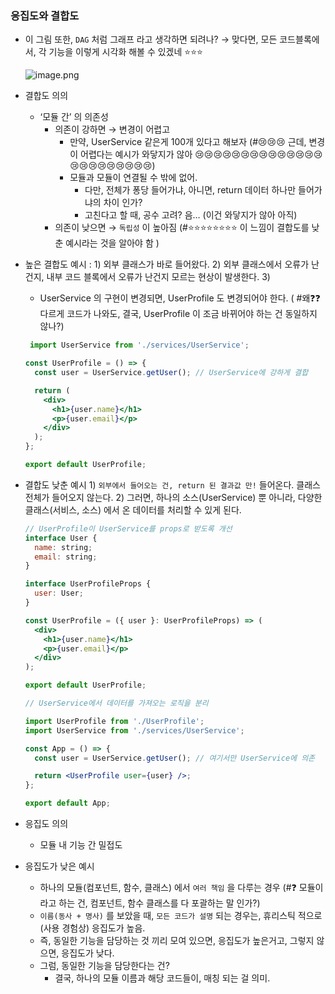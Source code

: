 
### 응집도와 결합도

- 이 그림 또한, `DAG` 처럼 그래프 라고 생각하면 되려나? → 맞다면, 모든 코드블록에서, 각 기능을 이렇게 시각화 해볼 수 있겠네 ⭐⭐⭐
    
    ![image.png](https://prod-files-secure.s3.us-west-2.amazonaws.com/0cae17fc-ff5c-424e-96d6-f2bfc4d7beb4/ca0a963a-030c-4eb5-9a33-ff21c637a8cc/image.png)
    

- 결합도 의의
    - ‘모듈 간’ 의 의존성
        - 의존이 강하면 → 변경이 어렵고
            - 만약, UserService 같은게 100개 있다고 해보자 (#😢😢😢 근데, 변경이 어렵다는 예시가 와닿지가 않아 😢😢😢😢😢😢😢😢😢😢😢😢😢😢😢😢😢😢😢😢😢😢😢)
            - 모듈과 모듈이 연결될 수 밖에 없어.
                - 다만, 전체가 퐁당 들어가냐, 아니면, return 데이터 하나만 들어가냐의 차이 인가?
                - 고친다고 할 때, 공수 고려? 음… (이건 와닿지가 않아 아직)
        - 의존이 낮으면 → `독립성` 이 높아짐 (#⭐⭐⭐⭐⭐⭐⭐⭐ 이 느낌이 결합도를 낮춘 예시라는 것을 알아야 함 )

- 높은 결합도 예시 : 1) 외부 클래스가 바로 들어왔다. 2) 외부 클래스에서 오류가 난 건지, 내부 코드 블록에서 오류가 난건지 모르는 현상이 발생한다. 3)
    - UserService 의 구현이 변경되면, UserProfile 도 변경되어야 한다. ( #왜❓❓ 다르게 코드가 나와도, 결국, UserProfile 이 조금 바뀌어야 하는 건 동일하지 않나?)
    
    ```jsx
     import UserService from './services/UserService';
    
    const UserProfile = () => {
      const user = UserService.getUser(); // UserService에 강하게 결합
    
      return (
        <div>
          <h1>{user.name}</h1>
          <p>{user.email}</p>
        </div>
      );
    };
    
    export default UserProfile;
    ```
    

- 결합도 낮춘 예시 1) `외부에서 들어오는 건, return 된 결과값 만!` 들어온다. 클래스 전체가 들어오지 않는다. 2) 그러면, 하나의 소스(UserService) 뿐 아니라, 다양한 클래스(서비스, 소스) 에서 온 데이터를 처리할 수 있게 된다.
    
    ```jsx
    // UserProfile이 UserService를 props로 받도록 개선
    interface User {
      name: string;
      email: string;
    }
    
    interface UserProfileProps {
      user: User;
    }
    
    const UserProfile = ({ user }: UserProfileProps) => (
      <div>
        <h1>{user.name}</h1>
        <p>{user.email}</p>
      </div>
    );
    
    export default UserProfile;
    
    // UserService에서 데이터를 가져오는 로직을 분리
    
    import UserProfile from './UserProfile';
    import UserService from './services/UserService';
    
    const App = () => {
      const user = UserService.getUser(); // 여기서만 UserService에 의존
    
      return <UserProfile user={user} />;
    };
    
    export default App;
    
    ```
    

- 응집도 의의
    - 모듈 내 기능 간 밀접도
- 응집도가 낮은 예시
    - 하나의 모듈(컴포넌트, 함수, 클래스)  에서 `여러 책임` 을 다루는 경우 (#❓ 모듈이라고 하는 건, 컴포넌트, 함수 클래스를 다 포괄하는 말 인가?)
    - `이름(동사 + 명사)` 를 보았을 때, `모든 코드가 설명` 되는 경우는, 휴리스틱 적으로(사용 경험상) 응집도가 높음.
    - 즉, 동일한 기능을 담당하는 것 끼리 모여 있으면, 응집도가 높은거고, 그렇지 않으면, 응집도가 낮다.
    - 그럼, 동일한 기능을 담당한다는 건?
        - 결국, 하나의 모듈 이름과 해당 코드들이, 매칭 되는 걸 의미.
    
